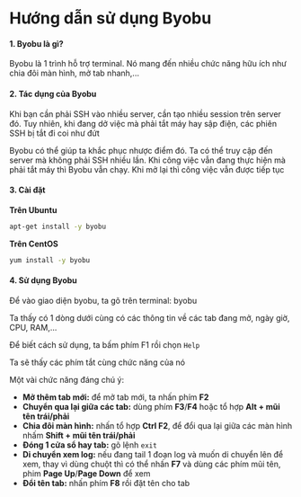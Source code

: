# Hướng dẫn sử dụng Byobu

#### 1. Byobu là gì?

Byobu là 1 trình hỗ trợ terminal. Nó mang đến nhiều chức năng hữu ích như chia đôi màn hình, mở tab nhanh,...

#### 2. Tác dụng của Byobu

Khi bạn cần phải SSH vào nhiều server, cần tạo nhiều session trên server đó. Tuy nhiên, khi đang dở việc mà phải tắt máy hay sập điện, các phiên SSH bị tắt đi coi như đứt

Byobu có thể giúp ta khắc phục nhược điểm đó. Ta có thể truy cập đến server mà không phải SSH nhiều lần. Khi công việc vẫn đang thực hiện mà phải tắt máy thì Byobu vẫn chạy. Khi mở lại thì công việc vẫn được tiếp tục

#### 3. Cài đặt

**Trên Ubuntu**

```sh
apt-get install -y byobu
```

**Trên CentOS**

```sh
yum install -y byobu
```

#### 4. Sử dụng Byobu

Để vào giao diện byobu, ta gõ trên terminal: byobu

Ta thấy có 1 dòng dưới cùng có các thông tin về các tab đang mở, ngày giờ, CPU, RAM,...

Để biết cách sử dụng, ta bấm phím F1 rồi chọn ```Help```

Ta sẽ thấy các phím tắt cùng chức năng của nó 

Một vài chức năng đáng chú ý:

- **Mở thêm tab mới:** để mở tab mới, ta nhấn phím **F2**
- **Chuyển qua lại giữa các tab:** dùng phím **F3**/**F4** hoặc tổ hợp **Alt + mũi tên trái/phải**
- **Chia đôi màn hình:** nhấn tổ hợp **Ctrl F2**, để đổi qua lại giữa các màn hình nhấm **Shift + mũi tên trái/phải**
- **Đóng 1 cửa sổ hay tab:** gõ lệnh ```exit```
- **Di chuyển xem log:** nếu đang tail 1 đoạn log và muốn di chuyển lên để xem, thay vì dùng chuột thì có thể nhấn **F7** và dùng các phím mũi tên, phim **Page Up**/**Page Down** để xem
- **Đổi tên tab:** nhấn phím **F8** rồi đặt tên cho tab

